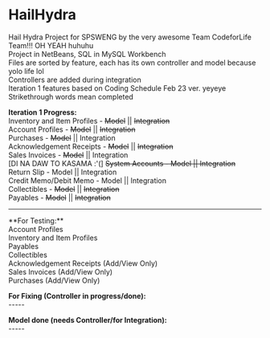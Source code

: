 # HailHydra
Hail Hydra Project for SPSWENG by the very awesome Team CodeforLife Team!!! OH YEAH huhuhu <br>
Project in NetBeans, SQL in MySQL Workbench <br>
Files are sorted by feature, each has its own controller and model because yolo life lol <br>
Controllers are added during integration <br>
Iteration 1 features based on Coding Schedule Feb 23 ver. yeyeye <br>
Strikethrough words mean completed <br>

**Iteration 1 Progress:** <br>
Inventory and Item Profiles - ~~Model~~ || ~~Integration~~ <br>
Account Profiles - ~~Model~~ || ~~Integration~~ <br>
Purchases - ~~Model~~ || Integration <br>
Acknowledgement Receipts - ~~Model~~ || ~~Integration~~ <br>
Sales Invoices - ~~Model~~ || Integration <br>
[DI NA DAW TO KASAMA :'(] ~~System Accounts - Model || Integration~~ <br>
Return Slip - Model || Integration <br>
Credit Memo/Debit Memo - Model || Integration <br>
Collectibles - ~~Model~~ || ~~Integration~~ <br>
Payables - ~~Model~~ || ~~Integration~~ <br>

<hr>
**For Testing:** <br>
Account Profiles <br>
Inventory and Item Profiles <br>
Payables <br>
Collectibles <br>
Acknowledgement Receipts (Add/View Only) <br>
Sales Invoices (Add/View Only) <br>
Purchases (Add/View Only)<br>

**For Fixing (Controller in progress/done):** <br>
-----<br>

**Model done (needs Controller/for Integration):** <br>
-----<br>
